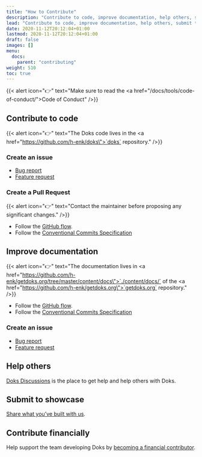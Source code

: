 ```yaml
---
title: "How to Contribute"
description: "Contribute to code, improve documentation, help others, submit to showcase, and contribute financially."
lead: "Contribute to code, improve documentation, help others, submit to showcase, and contribute financially."
date: 2020-11-12T20:12:04+01:00
lastmod: 2020-11-12T20:12:04+01:00
draft: false
images: []
menu:
  docs:
    parent: "contributing"
weight: 510
toc: true
---
```


{{< alert icon="👉" text="Make sure to read the <a href=\"/docs/tools/code-of-conduct/\">Code of Conduct</a>" />}}

## Contribute to code

{{< alert icon="👉" text="The Doks code lives in the <a href=\"https://github.com/h-enk/doks\">`doks` repository</a>." />}}

### Create an issue

- [Bug report](https://github.com/h-enk/doks/issues/new?template=bug-report---.md)
- [Feature request](https://github.com/h-enk/doks/issues/new?template=feature-request---.md)

### Create a Pull Request

{{< alert icon="👉" text="Contact the maintainer before proposing any significant changes." />}}

- Follow the [GitHub flow](https://guides.github.com/introduction/flow/).
- Follow the [Conventional Commits Specification](https://www.conventionalcommits.org/en/v1.0.0/)

## Improve documentation

{{< alert icon="👉" text="The documentation lives in <a href=\"https://github.com/h-enk/getdoks.org/tree/master/content/docs\">`./content/docs/`</a> of the <a href=\"https://github.com/h-enk/getdoks.org\">`getdoks.org` repository</a>." />}}

- Follow the [GitHub flow](https://guides.github.com/introduction/flow/).
- Follow the [Conventional Commits Specification](https://www.conventionalcommits.org/en/v1.0.0/)

### Create an issue

- [Bug report](https://github.com/h-enk/getdoks.org/issues/new?template=bug-report---.md)
- [Feature request](https://github.com/h-enk/getdoks.org/issues/new?template=feature-request---.md)

## Help others

[Doks Discussions](https://github.com/h-enk/doks/discussions) is the place to get help and help others with Doks.

## Submit to showcase

[Share what you’ve built with us](https://github.com/h-enk/doks/discussions?discussions_q=category%3A%22Show+and+tell%22).

## Contribute financially

Help support the team developing Doks by [becoming a financial contributor](/docs/contributing/financial-contributions/).
